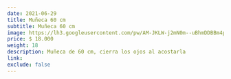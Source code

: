 ```yaml
---
date: 2021-06-29
title: Muñeca 60 cm
subtitle: Muñeca 60 cm
image: https://lh3.googleusercontent.com/pw/AM-JKLW-j2mN0m--uBhmDDBBm4pMFfYfbl-y4TD7kxHkrT1aOnHZu__8HS6ecTEZgML_GBJRy7vKpPMX-FRDUBF7RJbGoPYa6tL1fEhQJeBqkwEpBhYWmv_dCX2qxhcP8n4cdhQLW0F0KDrjMaRuDtSRCFyl9g=w466-h621-no?authuser=0
price: $ 18.000
weight: 18
description: Muñeca de 60 cm, cierra los ojos al acostarla
link: 
exclude: false
---
```

